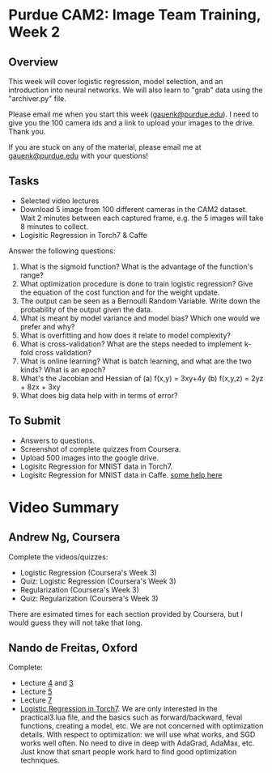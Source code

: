 # Purdue CAM2: Image Team Training, Week 2

## Overview

This week will cover logistic regression, model selection, and an introduction into neural networks. We will also learn to "grab" data using the "archiver.py" file.

Please email me when you start this week (gauenk@purdue.edu). I need to give you the 100 camera ids and a link to upload your images to the drive. Thank you.

If you are stuck on any of the material, please email me at gauenk@purdue.edu with your questions!

## Tasks

- Selected video lectures
- Download 5 image from 100 different cameras in the CAM2 dataset. Wait 2 minutes between each captured frame, e.g. the 5 images will take 8 minutes to collect.
- Logisitic Regression in Torch7 & Caffe

Answer the following questions:
  1. What is the sigmoid function? What is the advantage of the function's range?
  2. What optimization procedure is done to train logistic regression? Give the equation of the cost function and for the weight update.
  3. The output can be seen as a Bernoulli Random Variable. Write down the probability of the output given the data.
  4. What is meant by model variance and model bias? Which one would we prefer and why?
  5. What is overfitting and how does it relate to model complexity? 
  6. What is cross-validation? What are the steps needed to implement k-fold cross validation?
  7. What is online learning? What is batch learning, and what are the two kinds? What is an epoch?
  8. What's the Jacobian and Hessian of (a) f(x,y) = 3xy+4y (b) f(x,y,z) = 2yz + 8zx + 3xy
  9. What does big data help with in terms of error?

## To Submit

- Answers to questions.
- Screenshot of complete quizzes from Coursera.
- Upload 500 images into the google drive.
- Logisitc Regression for MNIST data in Torch7.
- Logisitc Regression for MNIST data in Caffe. [some help here](http://caffe.berkeleyvision.org/tutorial/net_layer_blob.html)

# Video Summary 

## Andrew Ng, Coursera

Complete the videos/quizzes:

- Logistic Regression (Coursera's Week 3)
- Quiz: Logistic Regression (Coursera's Week 3)
- Regularization (Coursera's Week 3)
- Quiz: Regularization (Coursera's Week 3)

There are esimated times for each section provided by Coursera, but I would guess they will not take that long.

## Nando de Freitas, Oxford

Complete:

- Lecture [4](https://www.youtube.com/watch?v=VR0W_PNwLGw) and [3](https://www.youtube.com/watch?v=kPrHqQzCkg0)
- Lecture [5](https://www.youtube.com/watch?v=qz9bKfOqd0Y)
- Lecture [7](https://www.youtube.com/watch?v=FYgsztDxSvE)
- [Logistic Regression in Torch7](https://www.cs.ox.ac.uk/people/nando.defreitas/machinelearning/practicals/practical3.pdf). We are only interested in the practical3.lua file, and the basics such as forward/backward, feval functions, creating a model, etc. We are not concerned with optimization details. With respect to optimization: we will use what works, and SGD works well often. No need to dive in deep with AdaGrad, AdaMax, etc. Just know that smart people work hard to find good optimization techniques.